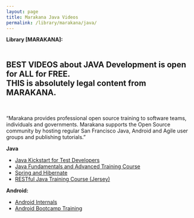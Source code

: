 ```yaml
---
layout: page
title: Marakana Java Videos
permalink: /library/marakana/java/
---
```


<strong>Library [MARAKANA]:</strong><br/><br/>



<h2>BEST VIDEOS about JAVA Development is open for ALL for FREE. <br/>
THIS is absolutely legal content from MARAKANA.</h2><br/>


“Marakana provides professional open source training to software teams, individuals and governments. Marakana supports the Open Source community by hosting regular San Francisco Java, Android and Agile user groups and publishing tutorials.”


**Java**

<ul>
<li><a href="/library/marakana/java/java-kickstart-for-test-developers/">Java Kickstart for Test Developers</a></li>
<li><a href="/library/marakana/java/java-fundamentals-and-advanced/">Java Fundamentals and Advanced Training Course</a></li>
<li><a href="/library/marakana/java/spring-and-hibernate/">Spring and Hibernate</a></li>
<li><a href="/library/marakana/java/restful-java-training/">RESTful Java Training Course (Jersey)</a></li>
</ul>


**Android:**

<ul>
<li><a href="/library/marakana/java/android-internals/">Android Internals</a></li>
<li><a href="/library/marakana/java/android-bootcamp-training/">Android Bootcamp Training</a></li>
</ul>
